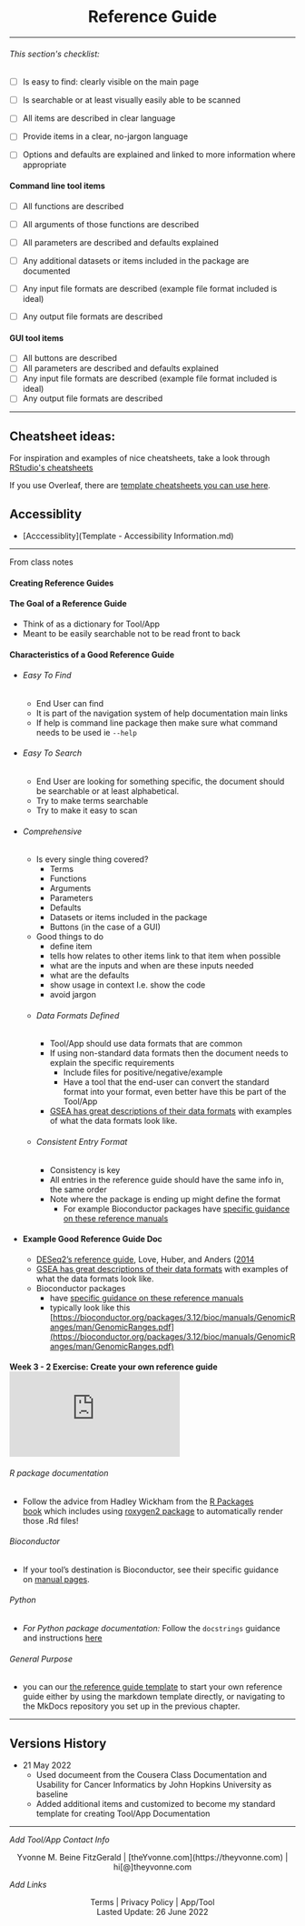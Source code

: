 <h1 align="center">Reference Guide</h1>

---

###### _This section's checklist:_  

- [ ] Is easy to find: clearly visible on the main page
- [ ] Is searchable or at least visually easily able to be scanned
- [ ] All items are described in clear language
- [ ] Provide items in a clear, no-jargon language
- [ ] Options and defaults are explained and linked to more information where appropriate


#### Command line tool items

  - [ ] All functions are described
  - [ ] All arguments of those functions are described
  - [ ] All parameters are described and defaults explained
  - [ ] Any additional datasets or items included in the package are documented
  - [ ] Any input file formats are described (example file format included is ideal)
  - [ ] Any output file formats are described



#### GUI tool items

  - [ ] All buttons are described
  - [ ] All parameters are described and defaults explained
  - [ ] Any input file formats are described (example file format included is ideal)
  - [ ] Any output file formats are described

---

## Cheatsheet ideas:

For inspiration and examples of nice cheatsheets, take a look through [RStudio's cheatsheets](https://www.rstudio.com/resources/cheatsheets/)

If you use Overleaf, there are [template cheatsheets you can use here](https://www.overleaf.com/gallery/tagged/cheat-sheet).

## Accessiblity 
- [Acccessiblity](Template - Accessibility Information.md)

---


From class notes


#### Creating Reference Guides

#### The Goal of a Reference Guide
- Think of as a dictionary for Tool/App
- Meant to be easily searchable not to be read front to back

#### Characteristics of a Good Reference Guide
- ###### Easy To Find
	- End User can find
	- It is part of the navigation system of help documentation main links
	- If help is command line package then make sure what command needs to be used  ie `--help`
- ###### Easy To Search
	- End User are looking for something specific, the document should be searchable or at least alphabetical.  
	- Try to make terms searchable
	- Try to make it easy to scan
- ###### Comprehensive
	- Is every single thing covered?
		- Terms
		-  Functions
		-  Arguments
		-  Parameters
		-  Defaults
		-  Datasets or items included in the package
		-  Buttons (in the case of a GUI)
	- Good things to do
		- define item
		- tells how relates to other items link to that item when possible
		- what are the inputs and when are these inputs needed
		- what are the defaults
		- show usage in context I.e. show the code
		- avoid jargon
	- ###### Data Formats Defined
		- Tool/App should use data formats that are common
		- If using non-standard data formats then the document needs to explain the specific requirements 
			- Include files for positive/negative/example
			- Have a tool that the end-user can convert the standard format into your format, even better have this be part of the Tool/App
		- [GSEA has great descriptions of their data formats](https://www.gsea-msigdb.org/gsea/doc/GSEAUserGuideTEXT.htm#_Loading_Data) with examples of what the data formats look like.
	- ###### Consistent Entry Format
		- Consistency is key
		- All entries in the reference guide should have the same info in, the same order
		- Note where the package is ending up might define the format
			- For example Bioconductor  packages have [specific guidance on these reference manuals](http://cran.fhcrc.org/doc/manuals/R-exts.html#Documenting-functions)


- #### Example Good Reference Guide Doc 
	- [DESeq2’s reference guide](https://bioconductor.org/packages/release/bioc/manuals/DESeq2/man/DESeq2.pdf), Love, Huber, and Anders ([2014](https://jhudatascience.org/Documentation_and_Usability/no_toc/creating-handy-reference-guides.html#ref-Love2014)
	- [GSEA has great descriptions of their data formats](https://www.gsea-msigdb.org/gsea/doc/GSEAUserGuideTEXT.htm#_Loading_Data) with examples of what the data formats look like.
	- Bioconductor packages 
		- have [specific guidance on these reference manuals](http://cran.fhcrc.org/doc/manuals/R-exts.html#Documenting-functions)
		- typically look like this [https://bioconductor.org/packages/3.12/bioc/manuals/GenomicRanges/man/GenomicRanges.pdf](https://bioconductor.org/packages/3.12/bioc/manuals/GenomicRanges/man/GenomicRanges.pdf)




####  Week 3 - 2 Exercise: Create your own reference guide![](https://jhudatascience.org/Documentation_and_Usability/no_toc/creating-handy-reference-guides.html#exercise-create-your-own-reference-guide)
###### R package documentation
- Follow the advice from Hadley Wickham from the [R Packages book](https://r-pkgs.org/man.html) which includes using [roxygen2 package](https://cran.r-project.org/web/packages/roxygen2/vignettes/roxygen2.html) to automatically render those .Rd files!

###### Bioconductor
- If your tool’s destination is Bioconductor, see their specific guidance on [manual pages](https://bioconductor.org/developers/package-guidelines/#manpages).

###### Python
- _For Python package documentation:_ Follow the `docstrings` guidance and instructions [here](https://realpython.com/documenting-python-code/)

###### General Purpose
- you can our [the reference guide template](https://raw.githubusercontent.com/jhudsl/template-documentation/master/docs/reference_guide_template.md) to start your own reference guide either by using the markdown template directly, or navigating to the MkDocs repository you set up in the previous chapter.



---

## Versions History

- 21 May 2022
	- Used documeent from the Cousera Class Documentation and Usability for Cancer Informatics by John Hopkins University	as baseline
	- Added additional items and customized to become my standard template for creating Tool/App Documentation


---
_Add Tool/App Contact Info_
<center>Yvonne M. Beine FitzGerald | [theYvonne.com](https://theyvonne.com) | hi[@]theyvonne.com </center>  

_Add Links_

<center>Terms | Privacy Policy | App/Tool </center>

<center>Lasted Update: 26 June 2022 </center>


